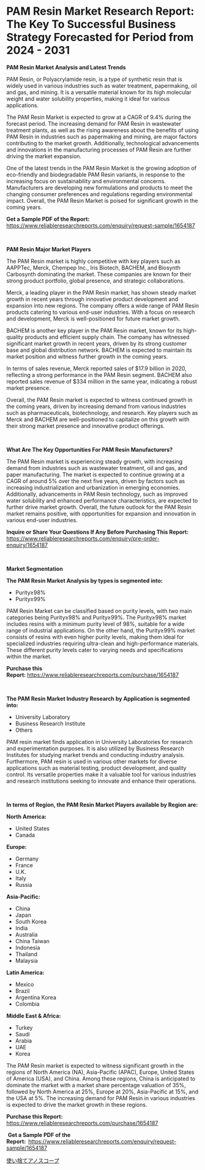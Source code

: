 <p><h1>PAM Resin Market Research Report: The Key To Successful Business Strategy Forecasted for Period from 2024 - 2031</h1></p><p><strong>PAM Resin Market Analysis and Latest Trends</strong></p>
<p><p>PAM Resin, or Polyacrylamide resin, is a type of synthetic resin that is widely used in various industries such as water treatment, papermaking, oil and gas, and mining. It is a versatile material known for its high molecular weight and water solubility properties, making it ideal for various applications.</p><p>The PAM Resin Market is expected to grow at a CAGR of 9.4% during the forecast period. The increasing demand for PAM Resin in wastewater treatment plants, as well as the rising awareness about the benefits of using PAM Resin in industries such as papermaking and mining, are major factors contributing to the market growth. Additionally, technological advancements and innovations in the manufacturing processes of PAM Resin are further driving the market expansion.</p><p>One of the latest trends in the PAM Resin Market is the growing adoption of eco-friendly and biodegradable PAM Resin variants, in response to the increasing focus on sustainability and environmental concerns. Manufacturers are developing new formulations and products to meet the changing consumer preferences and regulations regarding environmental impact. Overall, the PAM Resin Market is poised for significant growth in the coming years.</p></p>
<p><strong>Get a Sample PDF of the Report:&nbsp;</strong> <a href="https://www.reliableresearchreports.com/enquiry/request-sample/1654187">https://www.reliableresearchreports.com/enquiry/request-sample/1654187</a></p>
<p>&nbsp;</p>
<p><strong>PAM Resin Major Market Players</strong></p>
<p><p>The PAM Resin market is highly competitive with key players such as AAPPTec, Merck, Chempep Inc., Iris Biotech, BACHEM, and Biosynth Carbosynth dominating the market. These companies are known for their strong product portfolio, global presence, and strategic collaborations. </p><p>Merck, a leading player in the PAM Resin market, has shown steady market growth in recent years through innovative product development and expansion into new regions. The company offers a wide range of PAM Resin products catering to various end-user industries. With a focus on research and development, Merck is well-positioned for future market growth.</p><p>BACHEM is another key player in the PAM Resin market, known for its high-quality products and efficient supply chain. The company has witnessed significant market growth in recent years, driven by its strong customer base and global distribution network. BACHEM is expected to maintain its market position and witness further growth in the coming years.</p><p>In terms of sales revenue, Merck reported sales of $17.9 billion in 2020, reflecting a strong performance in the PAM Resin segment. BACHEM also reported sales revenue of $334 million in the same year, indicating a robust market presence.</p><p>Overall, the PAM Resin market is expected to witness continued growth in the coming years, driven by increasing demand from various industries such as pharmaceuticals, biotechnology, and research. Key players such as Merck and BACHEM are well-positioned to capitalize on this growth with their strong market presence and innovative product offerings.</p></p>
<p>&nbsp;</p>
<p><strong>What Are The Key Opportunities For PAM Resin Manufacturers?</strong></p>
<p><p>The PAM Resin market is experiencing steady growth, with increasing demand from industries such as wastewater treatment, oil and gas, and paper manufacturing. The market is expected to continue growing at a CAGR of around 5% over the next five years, driven by factors such as increasing industrialization and urbanization in emerging economies. Additionally, advancements in PAM Resin technology, such as improved water solubility and enhanced performance characteristics, are expected to further drive market growth. Overall, the future outlook for the PAM Resin market remains positive, with opportunities for expansion and innovation in various end-user industries.</p></p>
<p><strong>Inquire or Share Your Questions If Any Before Purchasing This Report:</strong> <a href="https://www.reliableresearchreports.com/enquiry/pre-order-enquiry/1654187">https://www.reliableresearchreports.com/enquiry/pre-order-enquiry/1654187</a></p>
<p>&nbsp;</p>
<p><strong>Market Segmentation</strong></p>
<p><strong>The PAM Resin Market Analysis by types is segmented into:</strong></p>
<p><ul><li>Purity≥98%</li><li>Purity≥99%</li></ul></p>
<p><p>PAM Resin Market can be classified based on purity levels, with two main categories being Purity≥98% and Purity≥99%. The Purity≥98% market includes resins with a minimum purity level of 98%, suitable for a wide range of industrial applications. On the other hand, the Purity≥99% market consists of resins with even higher purity levels, making them ideal for specialized industries requiring ultra-clean and high-performance materials. These different purity levels cater to varying needs and specifications within the market.</p></p>
<p><strong>Purchase this Report:&nbsp;</strong><a href="https://www.reliableresearchreports.com/purchase/1654187">https://www.reliableresearchreports.com/purchase/1654187</a></p>
<p>&nbsp;</p>
<p><strong>The PAM Resin Market Industry Research by Application is segmented into:</strong></p>
<p><ul><li>University Laboratory</li><li>Business Research Institute</li><li>Others</li></ul></p>
<p><p>PAM resin market finds application in University Laboratories for research and experimentation purposes. It is also utilized by Business Research Institutes for studying market trends and conducting industry analysis. Furthermore, PAM resin is used in various other markets for diverse applications such as material testing, product development, and quality control. Its versatile properties make it a valuable tool for various industries and research institutions seeking to innovate and enhance their operations.</p></p>
<p>&nbsp;</p>
<p><strong>In terms of Region, the PAM Resin Market Players available by Region are:</strong></p>
<p>
    <p> <strong> North America: </strong>
        <ul>
            <li>United States</li>
            <li>Canada</li>
        </ul>
        </p> 
    <p> <strong> Europe: </strong>
        <ul>
            <li>Germany</li>
            <li>France</li>
            <li>U.K.</li>
            <li>Italy</li>
            <li>Russia</li>
        </ul>
        </p> 
    <p> <strong> Asia-Pacific: </strong>
        <ul>
            <li>China</li>
            <li>Japan</li>
            <li>South Korea</li>
            <li>India</li>
            <li>Australia</li>
            <li>China Taiwan</li>
            <li>Indonesia</li>
            <li>Thailand</li>
            <li>Malaysia</li>
        </ul>
        </p> 
    <p> <strong> Latin America: </strong>
        <ul>
            <li>Mexico</li>
            <li>Brazil</li>
            <li>Argentina Korea</li>
            <li>Colombia</li>
        </ul>
        </p> 
    <p> <strong> Middle East & Africa: </strong>
        <ul>
            <li>Turkey</li>
            <li>Saudi</li>
            <li>Arabia</li>
            <li>UAE</li>
            <li>Korea</li>
        </ul>
    </p>
    </p>
<p><p>The PAM Resin market is expected to witness significant growth in the regions of North America (NA), Asia-Pacific (APAC), Europe, United States of America (USA), and China. Among these regions, China is anticipated to dominate the market with a market share percentage valuation of 35%, followed by North America at 25%, Europe at 20%, Asia-Pacific at 15%, and the USA at 5%. The increasing demand for PAM Resin in various industries is expected to drive the market growth in these regions.</p></p>
<p><strong>Purchase this Report: </strong><a href="https://www.reliableresearchreports.com/purchase/1654187">https://www.reliableresearchreports.com/purchase/1654187</a></p>
<p>&nbsp;<strong>Get a Sample PDF of the Report:&nbsp;&nbsp;</strong><a href="https://www.reliableresearchreports.com/enquiry/request-sample/1654187">https://www.reliableresearchreports.com/enquiry/request-sample/1654187</a></p>
<p><strong></strong></p>
<p><p><a href="https://medium.com/@rexkhler2023/%E4%BD%BF%E3%81%84%E6%8D%A8%E3%81%A6%E5%BC%8F%E3%82%A2%E3%83%8E%E3%82%B9%E3%82%B3%E3%83%BC%E3%83%97%E5%B8%82%E5%A0%B4%E8%A6%8F%E6%A8%A1-%E5%B8%82%E5%A0%B4%E3%81%AE%E5%B1%95%E6%9C%9B%E3%81%A8%E5%B8%82%E5%A0%B4%E4%BA%88%E6%B8%AC-2024%E5%B9%B4%E3%81%8B%E3%82%892031%E5%B9%B4-698205e0c9ca">使い捨てアノスコープ</a></p></p>